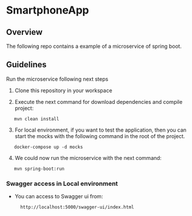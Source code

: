 # SmartphoneApp

## Overview
The following repo contains a example of a microservice of spring boot.

## Guidelines
Run the microservice following next steps

1. Clone this repository in your workspace

2. Execute the next command for download dependencies and compile project:
 
 ```
    mvn clean install
 ```

3. For local environment, if you want to test the application,
   then you can start the mocks with the following command in the root of the project.

 ```
    docker-compose up -d mocks
 ```

4. We could now run the microservice with the next command:

 ```
    mvn spring-boot:run
 ```

### Swagger access in Local environment

- You can access to Swagger ui from:

   ```
     http://localhost:5000/swagger-ui/index.html
   ```